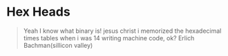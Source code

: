 # Hex Heads


> Yeah I know what binary is! jesus christ i memorized the hexadecimal times tables when i was 14 writing machine code, ok?
> Erlich Bachman(sillicon valley)
